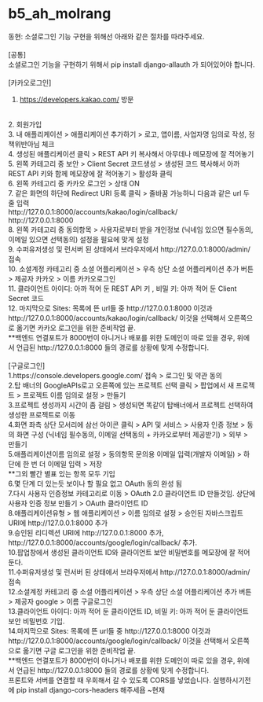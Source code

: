 # b5_ah_molrang

동현: 소셜로그인 기능 구현을 위해선 아래와 같은 절차를 따라주세요.
<br/>
<br/>
[공통]
<br/>
소셜로그인 기능을 구현하기 위해서 pip install django-allauth 가 되어있어야 합니다.
<br/>
<br/>
[카카오로그인]
<br/>
1. https://developers.kakao.com/ 방문
<br/>
2. 회원가입
<br/>
3. 내 애플리케이션 > 애플리케이션 추가하기 > 로고, 앱이름, 사업자명 임의로 작성, 정책위반아님 체크
<br/>
4. 생성된 애플리케이션 클릭 > REST API 키 복사해서 아무데나 메모장에 잘 적어놓기
<br/>
5. 왼쪽 카테고리 중 보안 > Client Secret 코드생성 > 생성된 코드 복사해서 아까 REST API 키와 함께 메모장에 잘 적어놓기 > 활성화 클릭
<br/>
6. 왼쪽 카테고리 중 카카오 로그인 > 상태 ON
<br/>
7. 같은 화면의 하단에 Redirect URI 등록 클릭 > 줄바꿈 가능하니 다음과 같은 url 두 줄 입력
<br/>
http://127.0.0.1:8000/accounts/kakao/login/callback/
<br/>
http://127.0.0.1:8000
<br/>
8. 왼쪽 카테고리 중 동의항목 > 사용자로부터 받을 개인정보 (닉네임 있으면 필수동의, 이메일 있으면 선택동의) 설정을 필요에 맞게 설정
<br/>
9. 수퍼유저생성 및 런서버 된 상태에서 브라우저에서 http://127.0.0.1:8000/admin/ 접속
<br/>
10. 소셜계정 카테고리 중 소셜 어플리케이션 > 우측 상단 소셜 어플리케이션 추가 버튼 > 제공자 카카오 > 이름 카카오로그인
<br/>
11. 클라이언트 아이디: 아까 적어 둔 REST API 키 , 비밀 키: 아까 적어 둔 Client Secret 코드
<br/>
12. 마지막으로 Sites: 목록에 뜬 url들 중 http://127.0.0.1:8000 이것과 http://127.0.0.1:8000/accounts/kakao/login/callback/ 이것을 선택해서 오른쪽으로 옮기면 카카오 로그인을 위한 준비작업 끝.
<br/>
**백엔드 연결포트가 8000번이 아니거나 배포를 위한 도메인이 따로 있을 경우, 위에서 언급된 http://127.0.0.1:8000 들의 경로를 상황에 맞게 수정합니다.
<br/>
<br/>
[구글로그인]
<br/>
1.https://console.developers.google.com/ 접속 > 로그인 및 약관 동의
<br/>
2.탑 배너의 GoogleAPIs로고 오른쪽에 있는 프로젝트 선택 클릭 > 팝업에서 새 프로젝트 > 프로젝트 이름 임의로 설정 > 만들기
<br/>
3.프로젝트 생성까지 시간이 좀 걸림 > 생성되면 똑같이 탑배너에서 프로젝트 선택하여 생성한 프로젝트로 이동
<br/>
4.화면 좌측 상단 모서리에 삼선 아이콘 클릭 > API 및 서비스 > 사용자 인증 정보 > 동의 화면 구성 (닉네임 필수동의, 이메일 선택동의 + 카카오로부터 제공받기) > 외부 > 만들기
<br/>
5.애플리케이션이름 임의로 설정 > 동의항목 문의용 이메일 입력(개발자 이메일) > 하단에 한 번 더 이메일 입력 > 저장
<br/>
**그외 빨간 별표 있는 항목 모두 기입
<br/>
6.몇 단계 더 있는듯 보이나 할 필요 없고 OAuth 동의 완성 됨
<br/>
7.다시 사용자 인증정보 카테고리로 이동 > OAuth 2.0 클라이언트 ID 만들것임. 상단에 사용자 인증 정보 만들기 > OAuth 클라이언트 ID
<br/>
8.애플리케이션유형 > 웹 애플리케이션 > 이름 임의로 설정 > 승인된 자바스크립트 URI에 http://127.0.0.1:8000 추가
<br/>
9.승인된 리디렉션 URI에 http://127.0.0.1:8000 추가, http://127.0.0.1:8000/accounts/google/login/callback/ 추가.
<br/>
10.팝업창에서 생성된 클라이언트 ID와 클라이언트 보안 비밀번호를 메모장에 잘 적어둔다.
<br/>
11.수퍼유저생성 및 런서버 된 상태에서 브라우저에서 http://127.0.0.1:8000/admin/ 접속
<br/>
12.소셜계정 카테고리 중 소셜 어플리케이션 > 우측 상단 소셜 어플리케이션 추가 버튼 > 제공자 google > 이름 구글로그인
<br/>
13.클라이언트 아이디: 아까 적어 둔 클라이언트 ID, 비밀 키: 아까 적어 둔 클라이언트 보안 비밀번호 기입.
<br/>
14.마지막으로 Sites: 목록에 뜬 url들 중 http://127.0.0.1:8000 이것과 http://127.0.0.1:8000/accounts/google/login/callback/ 이것을 선택해서 오른쪽으로 옮기면 구글 로그인을 위한 준비작업 끝.
<br/>
**백엔드 연결포트가 8000번이 아니거나 배포를 위한 도메인이 따로 있을 경우, 위에서 언급된 http://127.0.0.1:8000 들의 경로를 상황에 맞게 수정합니다.
<br/>
프론트와 서버를 연결할 때 우회해서 갈 수 있도록 CORS를 넣었습니다. 실행하시기전에 pip install django-cors-headers
해주세욥 ~현재